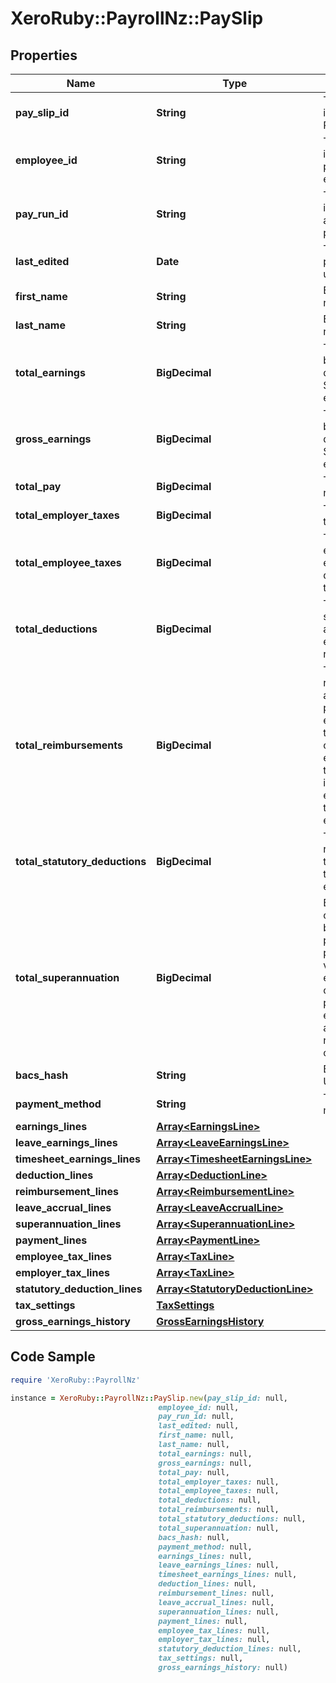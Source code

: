 # XeroRuby::PayrollNz::PaySlip

## Properties

Name | Type | Description | Notes
------------ | ------------- | ------------- | -------------
**pay_slip_id** | **String** | The Xero identifier for a PaySlip | [optional] 
**employee_id** | **String** | The Xero identifier for payroll employee | [optional] 
**pay_run_id** | **String** | The Xero identifier for the associated payrun | [optional] 
**last_edited** | **Date** | The date payslip was last updated | [optional] 
**first_name** | **String** | Employee first name | [optional] 
**last_name** | **String** | Employee last name | [optional] 
**total_earnings** | **BigDecimal** | Total earnings before any deductions. Same as gross earnings for NZ. | [optional] 
**gross_earnings** | **BigDecimal** | Total earnings before any deductions. Same as total earnings for NZ. | [optional] 
**total_pay** | **BigDecimal** | The employee net pay | [optional] 
**total_employer_taxes** | **BigDecimal** | The employer&#39;s tax obligation | [optional] 
**total_employee_taxes** | **BigDecimal** | The part of an employee&#39;s earnings that is deducted for tax purposes | [optional] 
**total_deductions** | **BigDecimal** | Total amount subtracted from an employee&#39;s earnings to reach total pay | [optional] 
**total_reimbursements** | **BigDecimal** | Total reimbursements are nontaxable payments to an employee used to repay out-of-pocket expenses when the person incurs those expenses through employment | [optional] 
**total_statutory_deductions** | **BigDecimal** | Total amounts required by law to subtract from the employee&#39;s earnings | [optional] 
**total_superannuation** | **BigDecimal** | Benefits (also called fringe benefits, perquisites or perks) are various non-earnings compensations provided to employees in addition to their normal earnings or salaries | [optional] 
**bacs_hash** | **String** | BACS Service User Number | [optional] 
**payment_method** | **String** | The payment method code | [optional] 
**earnings_lines** | [**Array&lt;EarningsLine&gt;**](EarningsLine.md) |  | [optional] 
**leave_earnings_lines** | [**Array&lt;LeaveEarningsLine&gt;**](LeaveEarningsLine.md) |  | [optional] 
**timesheet_earnings_lines** | [**Array&lt;TimesheetEarningsLine&gt;**](TimesheetEarningsLine.md) |  | [optional] 
**deduction_lines** | [**Array&lt;DeductionLine&gt;**](DeductionLine.md) |  | [optional] 
**reimbursement_lines** | [**Array&lt;ReimbursementLine&gt;**](ReimbursementLine.md) |  | [optional] 
**leave_accrual_lines** | [**Array&lt;LeaveAccrualLine&gt;**](LeaveAccrualLine.md) |  | [optional] 
**superannuation_lines** | [**Array&lt;SuperannuationLine&gt;**](SuperannuationLine.md) |  | [optional] 
**payment_lines** | [**Array&lt;PaymentLine&gt;**](PaymentLine.md) |  | [optional] 
**employee_tax_lines** | [**Array&lt;TaxLine&gt;**](TaxLine.md) |  | [optional] 
**employer_tax_lines** | [**Array&lt;TaxLine&gt;**](TaxLine.md) |  | [optional] 
**statutory_deduction_lines** | [**Array&lt;StatutoryDeductionLine&gt;**](StatutoryDeductionLine.md) |  | [optional] 
**tax_settings** | [**TaxSettings**](TaxSettings.md) |  | [optional] 
**gross_earnings_history** | [**GrossEarningsHistory**](GrossEarningsHistory.md) |  | [optional] 

## Code Sample

```ruby
require 'XeroRuby::PayrollNz'

instance = XeroRuby::PayrollNz::PaySlip.new(pay_slip_id: null,
                                 employee_id: null,
                                 pay_run_id: null,
                                 last_edited: null,
                                 first_name: null,
                                 last_name: null,
                                 total_earnings: null,
                                 gross_earnings: null,
                                 total_pay: null,
                                 total_employer_taxes: null,
                                 total_employee_taxes: null,
                                 total_deductions: null,
                                 total_reimbursements: null,
                                 total_statutory_deductions: null,
                                 total_superannuation: null,
                                 bacs_hash: null,
                                 payment_method: null,
                                 earnings_lines: null,
                                 leave_earnings_lines: null,
                                 timesheet_earnings_lines: null,
                                 deduction_lines: null,
                                 reimbursement_lines: null,
                                 leave_accrual_lines: null,
                                 superannuation_lines: null,
                                 payment_lines: null,
                                 employee_tax_lines: null,
                                 employer_tax_lines: null,
                                 statutory_deduction_lines: null,
                                 tax_settings: null,
                                 gross_earnings_history: null)
```


